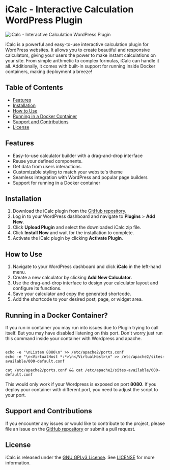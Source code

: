 # iCalc - Interactive Calculation WordPress Plugin

![iCalc - Interactive Calculation WordPress Plugin](https://php.jandys.eu/wp-content/uploads/2023/05/iCalc-Small.png)

iCalc is a powerful and easy-to-use interactive calculation plugin for WordPress websites. It allows you to create
beautiful and responsive calculators, giving your users the power to make instant calculations on your site. From simple
arithmetic to complex formulas, iCalc can handle it all. Additionally, it comes with built-in support for running inside
Docker containers, making deployment a breeze!

## Table of Contents

- [Features](#features)
- [Installation](#installation)
- [How to Use](#how-to-use)
- [Running in a Docker Container](#running-in-a-docker-container)
- [Support and Contributions](#support-and-contributions)
- [License](#license)

## Features

- Easy-to-use calculator builder with a drag-and-drop interface
- Reuse your defined components.
- Get data from users interactions.
- Customizable styling to match your website's theme
- Seamless integration with WordPress and popular page builders
- Support for running in a Docker container

## Installation

1. Download the iCalc plugin from the [GitHub repository](https://github.com/Jandys/iCalc-interactive-calculations/blob/release-archives/release.zip ).
2. Log in to your WordPress dashboard and navigate to **Plugins** > **Add New**.
3. Click **Upload Plugin** and select the downloaded iCalc zip file.
4. Click **Install Now** and wait for the installation to complete.
5. Activate the iCalc plugin by clicking **Activate Plugin**.

## How to Use

1. Navigate to your WordPress dashboard and click **iCalc** in the left-hand menu.
2. Create a new calculator by clicking **Add New Calculator**.
3. Use the drag-and-drop interface to design your calculator layout and configure its functions.
4. Save your calculator and copy the generated shortcode.
5. Add the shortcode to your desired post, page, or widget area.

## Running in a Docker Container?

If you run in container you may run into issues due to Plugin trying to call itself. But you may have disabled listening
on this port.
Don't worry just run this command inside your container with Wordpress and apache.

```shell

echo -e "\nListen 8080\n" >> /etc/apache2/ports.conf
echo -e "\n<VirtualHost *:*>\n</VirtualHost>\n" >> /etc/apache2/sites-available/000-default.conf

cat /etc/apache2/ports.conf && cat /etc/apache2/sites-available/000-default.conf
```

This would only work if your Wordpress is exposed on port **8080**. If you deploy your container with different port,
you need to adjust the script to your port.

## Support and Contributions

If you encounter any issues or would like to contribute to the project, please file an issue on
the [GitHub repository](https://github.com/Jandys/iCalc-interactive-calculations/issues) or submit a pull request.

## License

iCalc is released under the [GNU GPLv3 License](https://www.gnu.org/licenses/gpl-3.0.en.html). See [LICENSE](LICENSE)
for more
information.

